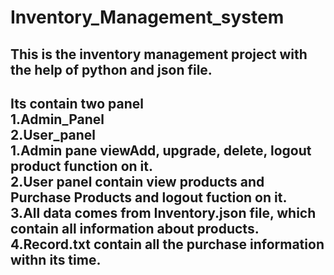 # Inventory_Management_system
## This is the inventory management project with the help of python and json file.
Its contain two panel<br>
1.Admin_Panel<br>
2.User_panel<br>
1.Admin pane viewAdd, upgrade, delete, logout product function on it.<br>
2.User panel contain view products and Purchase Products and logout fuction on it.<br>
3.All data comes from Inventory.json file, which contain all information about products.<br>
4.Record.txt contain all the purchase information withn its time.
------------
